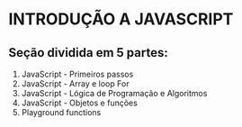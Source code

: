 # INTRODUÇÃO A JAVASCRIPT

## Seção dividida em 5 partes:

1. JavaScript - Primeiros passos
2. JavaScript - Array e loop For
3. JavaScript - Lógica de Programação e Algoritmos
4. JavaScript - Objetos e funções
5. Playground functions
